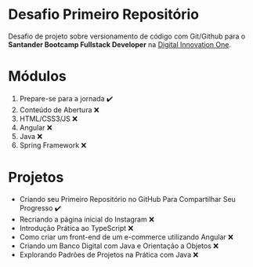 # Desafio Primeiro Repositório

Desafio de projeto sobre versionamento de código com Git/Github para o **Santander Bootcamp Fullstack Developer** na [Digital Innovation One](https://www.dio.me).

# Módulos

 1. Prepare-se para a jornada :heavy_check_mark:
 2. Conteúdo de Abertura :x:
 3. HTML/CSS3/JS :x:
 4. Angular :x:
 5. Java :x:
 6. Spring Framework :x:

# Projetos

- Criando seu Primeiro Repositório no GitHub Para Compartilhar Seu Progresso :heavy_check_mark:
- Recriando a página inicial do Instagram :x:
- Introdução Prática ao TypeScript :x:
- Como criar um front-end de um e-commerce utilizando Angular :x:
- Criando um Banco Digital com Java e Orientação a Objetos :x:
- Explorando Padrões de Projetos na Prática com Java :x:
